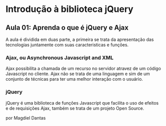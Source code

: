 # Introdução à biblioteca jQuery

## Aula 01: Aprenda o que é jQuery e Ajax

A aula é dividida em duas parte, a primeira se trata da apresentação das tecnologias juntamente com suas caracteristicas e funções.

### Ajax, ou Asynchronous Javascript and XML

Ajax possibilita a chamada de um recurso no servidor atravez de um código Javascript no cliente. Ajax não se trata de uma linguagem e sim de um conjunto de técnicas para ter uma melhor interação com o usuário.

### jQuery

jQuery é uma biblioteca de funções Javascript que facilita o uso de efeitos e de requisições Ajax, também se trata de um projeto Open Source.

por Magdiel Dantas
